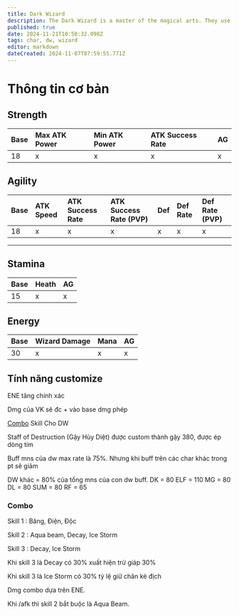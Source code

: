 ```yaml
---
title: Dark Wizard
description: The Dark Wizard is a master of the magical arts. They use their knowledge to deal powerful magical attacks on enemies with staff type weapons
published: true
date: 2024-11-21T10:50:32.098Z
tags: char, dw, wizard
editor: markdown
dateCreated: 2024-11-07T07:59:55.771Z
---
```


# Thông tin cơ bản

## Strength
| Base | Max ATK Power | Min ATK Power | ATK Success Rate | AG |
|:-----|:--------------|:--------------|:-----------------|:---|
| 18 | x | x | x | x |

## Agility
| Base | ATK Speed | ATK Success Rate | ATK Success Rate (PVP) | Def | Def Rate | Def Rate (PVP) |
|:-----|:----------|:-----------------|:-----------------------|:----|:---------|:---------------|
| 18 | x | x | x | x | x | x |

---

## Stamina
| Base | Heath | AG |
|:-----|:------|:---|
| 15 | x | x |

## Energy
| Base | Wizard Damage  | Mana | AG |
|:-----|:------------|:-----|:---|
| 30 | x | x | x |

## Tính năng customize

ENE tăng chính xác

Dmg của VK sẽ đc + vào base dmg phép

[Combo](#combo) Skill Cho DW

Staff of Destruction (Gậy Hủy Diệt) được custom thành gậy 380, được ép dòng tím

Buff mns của dw max rate là 75%. Nhưng khi buff trên các char khác trong pt sẽ giảm

DW khác = 80% của tổng mns của con dw buff.
DK = 80
ELF = 110
MG = 80
DL = 80
SUM = 80
RF = 65

### Combo

Skill 1 : Băng, Điện, Độc

Skill 2 : Aqua beam, Decay, Ice Storm

Skill 3 : Decay, Ice Storm

Khi skill 3 là Decay có 30% xuất hiện trừ giáp 30%

Khi skill 3 là Ice Storm có 30% tỷ lệ giữ chân kẻ địch

Dmg combo dựa trên ENE.

Khi /afk thì skill 2 bắt buộc là Aqua Beam.